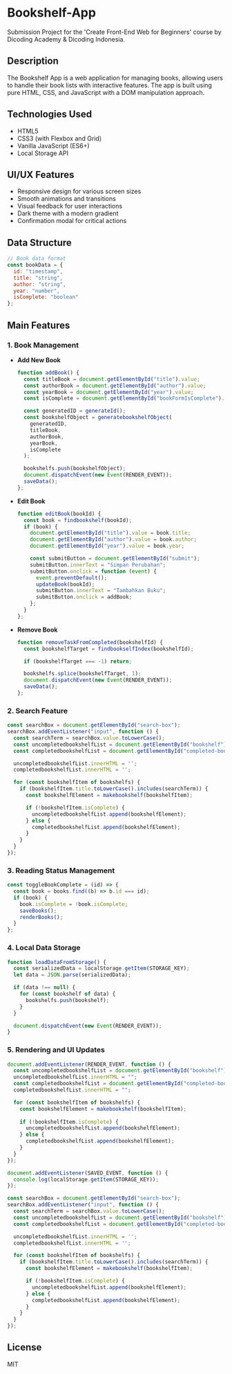 
# Bookshelf-App

Submission Project for the 'Create Front-End Web for Beginners' course by Dicoding Academy & Dicoding Indonesia.

## Description

The Bookshelf App is a web application for managing books, allowing users to handle their book lists with interactive features. The app is built using pure HTML, CSS, and JavaScript with a DOM manipulation approach.


## Technologies Used

- HTML5
- CSS3 (with Flexbox and Grid)
- Vanilla JavaScript (ES6+)
- Local Storage API

## UI/UX Features

- Responsive design for various screen sizes
- Smooth animations and transitions
- Visual feedback for user interactions
- Dark theme with a modern gradient
- Confirmation modal for critical actions

## Data Structure

```javascript
// Book data format
const bookData = {
  id: "timestamp",
  title: "string",
  author: "string",
  year: "number",
  isComplete: "boolean"
};
```

## Main Features

### 1. Book Management

- **Add New Book**

  ```javascript
  function addBook() {
    const titleBook = document.getElementById("title").value;
    const authorBook = document.getElementById("author").value;
    const yearBook = document.getElementById("year").value;
    const isComplete = document.getElementById("bookFormIsComplete").checked;

    const generatedID = generateId();
    const bookshelfObject = generatebookshelfObject(
      generatedID,
      titleBook,
      authorBook,
      yearBook,
      isComplete
    );

    bookshelfs.push(bookshelfObject);
    document.dispatchEvent(new Event(RENDER_EVENT));
    saveData();
  };
  
  ```
- **Edit Book**

  ```javascript
  function editBook(bookId) {
    const book = findbookshelf(bookId);
    if (book) {
      document.getElementById("title").value = book.title;
      document.getElementById("author").value = book.author;
      document.getElementById("year").value = book.year;
  
      const submitButton = document.getElementById("submit");
      submitButton.innerText = "Simpan Perubahan";
      submitButton.onclick = function (event) {
        event.preventDefault();
        updateBook(bookId);
        submitButton.innerText = "Tambahkan Buku";
        submitButton.onclick = addBook;
      };
    }
  };

  ```
- **Remove Book**

  ```javascript
  function removeTaskFromCompleted(bookshelfId) {
    const bookshelfTarget = findbookselfIndex(bookshelfId);
  
    if (bookshelfTarget === -1) return;
  
    bookshelfs.splice(bookshelfTarget, 1);
    document.dispatchEvent(new Event(RENDER_EVENT));
    saveData();
  };
  
  ```

### 2. Search Feature

```javascript
const searchBox = document.getElementById("search-box");
searchBox.addEventListener("input", function () {
  const searchTerm = searchBox.value.toLowerCase();
  const uncompletedbookshelfList = document.getElementById("bookshelf");
  const completedbookshelfList = document.getElementById("completed-bookshelf");

  uncompletedbookshelfList.innerHTML = '';
  completedbookshelfList.innerHTML = '';

  for (const bookshelfItem of bookshelfs) {
    if (bookshelfItem.title.toLowerCase().includes(searchTerm)) {
      const bookshelfElement = makebookshelf(bookshelfItem);

      if (!bookshelfItem.isComplete) {
        uncompletedbookshelfList.append(bookshelfElement);
      } else {
        completedbookshelfList.append(bookshelfElement);
      }
    }
  }
});

```

### 3. Reading Status Management

```javascript
const toggleBookComplete = (id) => {
  const book = books.find((b) => b.id === id);
  if (book) {
    book.isComplete = !book.isComplete;
    saveBooks();
    renderBooks();
  }
};
```

### 4. Local Data Storage

```javascript
function loadDataFromStorage() {
  const serializedData = localStorage.getItem(STORAGE_KEY);
  let data = JSON.parse(serializedData);

  if (data !== null) {
    for (const bookshelf of data) {
      bookshelfs.push(bookshelf);
    }
  }

  document.dispatchEvent(new Event(RENDER_EVENT));
}

```

### 5. Rendering and UI Updates

```javascript
document.addEventListener(RENDER_EVENT, function () {
  const uncompletedbookshelfList = document.getElementById("bookshelf");
  uncompletedbookshelfList.innerHTML = "";
  const completedbookshelfList = document.getElementById("completed-bookshelf");
  completedbookshelfList.innerHTML = "";

  for (const bookshelfItem of bookshelfs) {
    const bookshelfElement = makebookshelf(bookshelfItem);
    
    if (!bookshelfItem.isComplete) {
      uncompletedbookshelfList.append(bookshelfElement);
    } else {
      completedbookshelfList.append(bookshelfElement);
    }
  }
});

document.addEventListener(SAVED_EVENT, function () {
  console.log(localStorage.getItem(STORAGE_KEY));
});

const searchBox = document.getElementById("search-box");
searchBox.addEventListener("input", function () {
  const searchTerm = searchBox.value.toLowerCase();
  const uncompletedbookshelfList = document.getElementById("bookshelf");
  const completedbookshelfList = document.getElementById("completed-bookshelf");

  uncompletedbookshelfList.innerHTML = '';
  completedbookshelfList.innerHTML = '';

  for (const bookshelfItem of bookshelfs) {
    if (bookshelfItem.title.toLowerCase().includes(searchTerm)) {
      const bookshelfElement = makebookshelf(bookshelfItem);

      if (!bookshelfItem.isComplete) {
        uncompletedbookshelfList.append(bookshelfElement);
      } else {
        completedbookshelfList.append(bookshelfElement);
      }
    }
  }
});

```

## License

MIT
